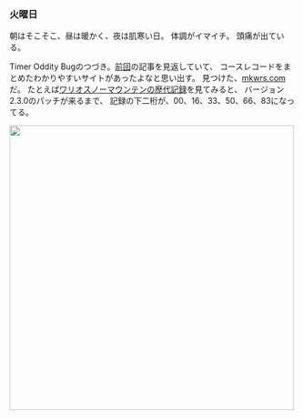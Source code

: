 ### 火曜日

朝はそこそこ、昼は暖かく、夜は肌寒い日。
体調がイマイチ。
頭痛が出ている。

Timer Oddity Bugのつづき。[前回](https://github.com/toasa/diary/blob/main/2025/04/13.md#timer-oddity-bug)の記事を見返していて、
コースレコードをまとめたわかりやすいサイトがあったよなと思い出す。
見つけた、[mkwrs.com](https://mkwrs.com/mk8dx/)だ。
たとえば[ワリオスノーマウンテンの歴代記録](https://mkwrs.com/mk8dx/display.php?track=Mount+Wario)を見てみると、
バージョン2.3.0のパッチが来るまで、
記録の下二桁が、00、16、33、50、66、83になってる。

<img src="https://i.imgur.com/rVllh1P.jpeg" width="500">
